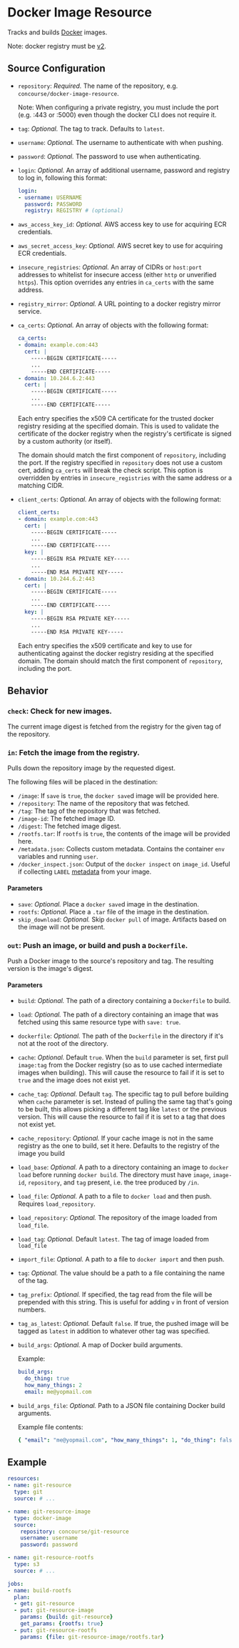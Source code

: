 # Docker Image Resource

Tracks and builds [Docker](https://docker.io) images.

Note: docker registry must be [v2](https://docs.docker.com/registry/spec/api/).

## Source Configuration

* `repository`: *Required.* The name of the repository, e.g.
`concourse/docker-image-resource`.

  Note: When configuring a private registry, you must include the port
  (e.g. :443 or :5000) even though the docker CLI does not require it.

* `tag`: *Optional.* The tag to track. Defaults to `latest`.

* `username`: *Optional.* The username to authenticate with when pushing.

* `password`: *Optional.* The password to use when authenticating.

* `login`: *Optional.* An array of additional username, password and registry
  to log in, following this format:

  ```yaml
  login:
  - username: USERNAME
    password: PASSWORD
    registry: REGISTRY # (optional)
  ```

* `aws_access_key_id`: *Optional.* AWS access key to use for acquiring ECR
  credentials.

* `aws_secret_access_key`: *Optional.* AWS secret key to use for acquiring ECR
  credentials.

* `insecure_registries`: *Optional.* An array of CIDRs or `host:port` addresses
  to whitelist for insecure access (either `http` or unverified `https`).
  This option overrides any entries in `ca_certs` with the same address.

* `registry_mirror`: *Optional.* A URL pointing to a docker registry mirror service.

* `ca_certs`: *Optional.* An array of objects with the following format:

  ```yaml
  ca_certs:
  - domain: example.com:443
    cert: |
      -----BEGIN CERTIFICATE-----
      ...
      -----END CERTIFICATE-----
  - domain: 10.244.6.2:443
    cert: |
      -----BEGIN CERTIFICATE-----
      ...
      -----END CERTIFICATE-----
  ```

  Each entry specifies the x509 CA certificate for the trusted docker registry
  residing at the specified domain. This is used to validate the certificate of
  the docker registry when the registry's certificate is signed by a custom
  authority (or itself).

  The domain should match the first component of `repository`, including the
  port. If the registry specified in `repository` does not use a custom cert,
  adding `ca_certs` will break the check script. This option is overridden by
  entries in `insecure_registries` with the same address or a matching CIDR.

* `client_certs`: *Optional.* An array of objects with the following format:

  ```yaml
  client_certs:
  - domain: example.com:443
    cert: |
      -----BEGIN CERTIFICATE-----
      ...
      -----END CERTIFICATE-----
    key: |
      -----BEGIN RSA PRIVATE KEY-----
      ...
      -----END RSA PRIVATE KEY-----
  - domain: 10.244.6.2:443
    cert: |
      -----BEGIN CERTIFICATE-----
      ...
      -----END CERTIFICATE-----
    key: |
      -----BEGIN RSA PRIVATE KEY-----
      ...
      -----END RSA PRIVATE KEY-----
  ```

  Each entry specifies the x509 certificate and key to use for authenticating
  against the docker registry residing at the specified domain. The domain
  should match the first component of `repository`, including the port.

## Behavior

### `check`: Check for new images.

The current image digest is fetched from the registry for the given tag of the
repository.


### `in`: Fetch the image from the registry.

Pulls down the repository image by the requested digest.

The following files will be placed in the destination:

* `/image`: If `save` is `true`, the `docker save`d image will be provided
  here.
* `/repository`: The name of the repository that was fetched.
* `/tag`: The tag of the repository that was fetched.
* `/image-id`: The fetched image ID.
* `/digest`: The fetched image digest.
* `/rootfs.tar`: If `rootfs` is `true`, the contents of the image will be
  provided here.
* `/metadata.json`: Collects custom metadata. Contains the container  `env` variables and running `user`.
* `/docker_inspect.json`: Output of the `docker inspect` on `image_id`. Useful if collecting `LABEL` [metadata](https://docs.docker.com/engine/userguide/labels-custom-metadata/) from your image.

#### Parameters

* `save`: *Optional.* Place a `docker save`d image in the destination.
* `rootfs`: *Optional.* Place a `.tar` file of the image in the destination.
* `skip_download`: *Optional.* Skip `docker pull` of image. Artifacts based
  on the image will not be present.


### `out`: Push an image, or build and push a `Dockerfile`.

Push a Docker image to the source's repository and tag. The resulting
version is the image's digest.

#### Parameters

* `build`: *Optional.* The path of a directory containing a `Dockerfile` to
  build.

* `load`: *Optional.* The path of a directory containing an image that was
  fetched using this same resource type with `save: true`.

* `dockerfile`: *Optional.* The path of the `Dockerfile` in the directory if
  it's not at the root of the directory.

* `cache`: *Optional.* Default `true`. When the `build` parameter is set,
  first pull `image:tag` from the Docker registry (so as to use cached
  intermediate images when building). This will cause the resource to fail
  if it is set to `true` and the image does not exist yet.

* `cache_tag`: *Optional.* Default `tag`. The specific tag to pull before
  building when `cache` parameter is set. Instead of pulling the same tag
  that's going to be built, this allows picking a different tag like
  `latest` or the previous version. This will cause the resource to fail
  if it is set to a tag that does not exist yet.

* `cache_repository`: *Optional.* If your cache image is not in the same registry as the one to build, set it here.
   Defaults to the registry of the image you build

* `load_base`: *Optional.* A path to a directory containing an image to `docker
  load` before running `docker build`. The directory must have `image`,
  `image-id`, `repository`, and `tag` present, i.e. the tree produced by `/in`.

* `load_file`: *Optional.* A path to a file to `docker load` and then push.
  Requires `load_repository`.

* `load_repository`: *Optional.* The repository of the image loaded from `load_file`.

* `load_tag`: *Optional.* Default `latest`. The tag of image loaded from `load_file`

* `import_file`: *Optional.* A path to a file to `docker import` and then push.

* `tag`: *Optional.* The value should be a path to a file containing the name
  of the tag.

* `tag_prefix`: *Optional.* If specified, the tag read from the file will be
  prepended with this string. This is useful for adding `v` in front of version
  numbers.

* `tag_as_latest`: *Optional.*  Default `false`. If true, the pushed image will
  be tagged as `latest` in addition to whatever other tag was specified.

* `build_args`: *Optional.*  A map of Docker build arguments.

  Example:

  ```yaml
  build_args:
    do_thing: true
    how_many_things: 2
    email: me@yopmail.com
  ```

* `build_args_file`: *Optional.* Path to a JSON file containing Docker build
  arguments.

  Example file contents:

    ```yaml
    { "email": "me@yopmail.com", "how_many_things": 1, "do_thing": false }
    ```            


## Example

``` yaml
resources:
- name: git-resource
  type: git
  source: # ...

- name: git-resource-image
  type: docker-image
  source:
    repository: concourse/git-resource
    username: username
    password: password

- name: git-resource-rootfs
  type: s3
  source: # ...

jobs:
- name: build-rootfs
  plan:
  - get: git-resource
  - put: git-resource-image
    params: {build: git-resource}
    get_params: {rootfs: true}
  - put: git-resource-rootfs
    params: {file: git-resource-image/rootfs.tar}
```
